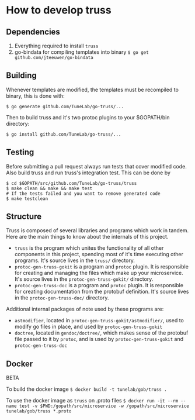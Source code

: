 # How to develop truss

## Dependencies

1. Everything required to install `truss`
2. go-bindata for compiling templates into binary `$ go get github.com/jteeuwen/go-bindata`

## Building

Whenever templates are modified, the templates must be recompiled to binary, this is done with:

```
$ go generate github.com/TuneLab/go-truss/...
```

Then to build truss and it's two protoc plugins to your $GOPATH/bin directory:

```
$ go install github.com/TuneLab/go-truss/...
```

## Testing

Before submitting a pull request always run tests that cover modified code. Also build truss and run truss's integration test. This can be done by

```
$ cd $GOPATH/src/github.com/TuneLab/go-truss/truss
$ make clean && make && make test
# If the tests failed and you want to remove generated code
$ make testclean
```

## Structure

Truss is composed of several libraries and programs which work in tandem. Here
are the main things to know about the internals of this project.

- `truss` is the program which unites the functionality of all other components in this project, spending most of it's time executing other programs. It's source lives in the `truss/` directory.
- `protoc-gen-truss-gokit` is a program and `protoc` plugin. It is responsible for creating and managing the files which make up your microservice. It's source lives in the `protoc-gen-truss-gokit/` directory.
- `protoc-gen-truss-doc` is a program and `protoc` plugin. It is responsible for creating documentation from the protobuf definition. It's source lives in the `protoc-gen-truss-doc/` directory.

Additional internal packages of note used by these programs are:

- `astmodifier`, located in `protoc-gen-truss-gokit/astmodifier/`, used to modify go files in place, and used by `protoc-gen-truss-gokit`
- `doctree`, located in `gendoc/doctree/`, which makes sense of the protobuf file passed to it by `protoc`, and is used by `protoc-gen-truss-gokit` and `protoc-gen-truss-doc`

## Docker

BETA

To build the docker image
`$ docker build -t tunelab/gob/truss .`

To use the docker image as `truss` on .proto files
`$ docker run -it --rm --name test -v $PWD:/gopath/src/microservice -w /gopath/src/microservice tunelab/gob/truss *.proto`
